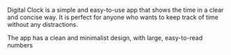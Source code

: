 Digital Clock is a simple and easy-to-use app that shows the time in a clear and concise way. It is perfect for anyone who wants to keep track of time without any distractions.

The app has a clean and minimalist design, with large, easy-to-read numbers
